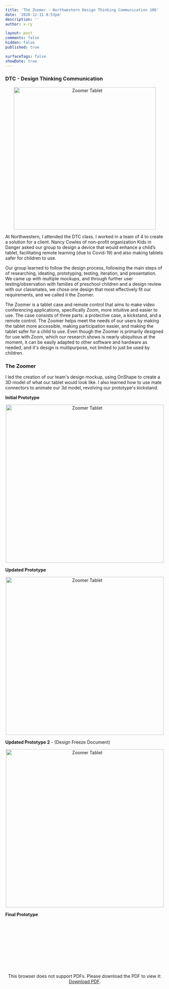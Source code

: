 ```yaml
---
title: 'The Zoomer - Northwestern Design Thinking Communication 106'
date: '2020-12-11 8:53pm'
description: ''
author: x-ry	

layout: post
comments: false
hidden: false
published: true 

surfaceTags: false
showDate: true
---
```

### DTC - Design Thinking Communication

<div id="sketch-holder"></div>

<script src="https://cdnjs.cloudflare.com/ajax/libs/p5.js/1.0.0/p5.js"></script>
<script>
	let imgP;
	function setup() {
		const canvas = createCanvas(600, 600);
		canvas.parent('sketch-holder');
		background(0, 0, 75);
		imgP = loadImage("https://x-ry.github.io/assets/images/posts/DTC1/spinningTablet.gif")
	}
	function draw(){
		imgP.pause();
		
		background(0, 0, 75);
		image(imgP, 0, 0);

	    let maxFrame = imgP.numFrames() - 1;

		let frameNumber = floor(map(0, mouseX, 0, width, maxFrame, true));
		imgP.setFrame(frameNumber);
	}
</script>


<div style="text-align: center;">
	<img src="https://x-ry.github.io/assets/images/posts/DTC1/spinningTablet.gif" width="450" alt="Zoomer Tablet" title="image_tooltip">
</div>

At Northwestern, I attended the DTC class. I worked in a team of 4 to create a solution for a client. Nancy Cowles of non-profit organization Kids in Danger asked our group to design a device that would enhance a child’s tablet, facilitating remote learning (due to Covid-19) and also making tablets safer for children to use.

Our group learned to follow the design process, following the main steps of of researching, ideating, prototyping, testing, iteration, and presentation. We came up with multiple mockups, and through further user testing/observation with families of preschool children and a design review with our classmates, we chose one design that most effectively fit our requirements, and we called it the Zoomer.

The Zoomer is a tablet case and remote control that aims to make video conferencing applications, specifically Zoom, more intuitive and easier to use. The case consists of three parts: a protective case, a kickstand, and a remote control. The Zoomer helps meet the needs of our users by making the tablet more accessible, making participation easier, and making the tablet safer for a child to use. Even though the Zoomer is primarily designed for use with Zoom, which our research shows is nearly ubiquitous at the moment, it can be easily adapted to other software and hardware as needed, and it's design is multipurpose, not limited to just be used by children.

### The Zoomer

I led the creation of our team's design mockup, using OnShape to create a 3D model of what our tablet would look like. I also learned how to use mate connectors to animate our 3d model, revolving our prototype's kickstand. 

<!---

<div id="img" class="center">
<img id="img" src="https://x-ry.github.io/assets/images/posts/DTC1/prototypeslap.png" alt="Zoomer Tablet" title="image_tooltip">
</div>

<div style="text-align: center;">
  <script>
var targetPageX = 0;
var tweenedPageX = 0;

document.onmousemove = function(evt) {
  targetPageX = evt.pageX;
};

function animationFrame() {
  requestAnimationFrame(animationFrame);

  tweenedPageX += (targetPageX - tweenedPageX) / 5;

  var px = Math.round(tweenedPageX / (window.innerWidth / 110));
  document.getElementById('img').style.backgroundPosition = "0px " + (96600 - 575 * (px+1)) + "px";
}

requestAnimationFrame(animationFrame);
</script>
</div>

-->

**Initial Prototype**

<div style="text-align: center;">
<img src="https://x-ry.github.io/assets/images/posts/DTC1/prototype1.png" width="500" alt="Zoomer Tablet" title="image_tooltip">
</div>

**Updated Prototype**

<div style="text-align: center;">
<img src="https://x-ry.github.io/assets/images/posts/DTC1/prototype2.png" width="500" alt="Zoomer Tablet" title="image_tooltip">
</div>

**Updated Prototype 2** - (Design Freeze Document)

<div style="text-align: center;">
<img src="https://x-ry.github.io/assets/images/posts/DTC1/prototype3.png" width="500" alt="Zoomer Tablet" title="image_tooltip">
</div>

**Final Prototype**

<div style="text-align: center;">
<object data="https://x-ry.github.io/assets/images/posts/DTC1/Final Prototype.pdf" type="application/pdf" width="700px" height="700px">
    <embed src="https://x-ry.github.io/assets/images/posts/DTC1/Final Prototype.pdf">
        <p>This browser does not support PDFs. Please download the PDF to view it: <a href="https://x-ry.github.io/assets/images/posts/DTC1/Final Prototype.pdf">Download PDF</a>.</p>
    </embed>
</object>
</div>
